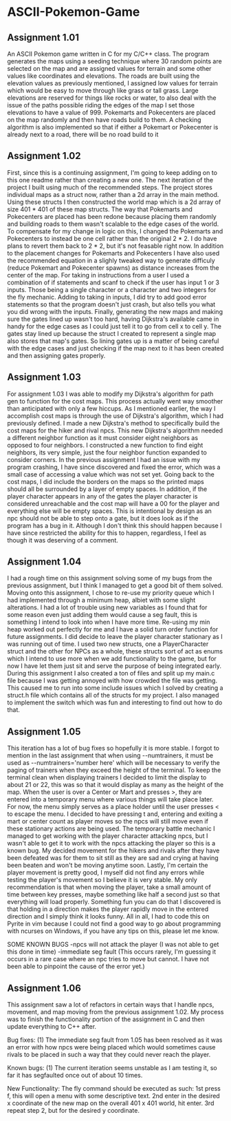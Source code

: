 # ASCII-Pokemon-Game

## Assignment 1.01

An ASCII Pokemon game written in C for my C/C++ class. The program
generates the maps using a seeding technique where 30 random points
are selected on the map and are assigned values for terrain and some
other values like coordinates and elevations. The roads are built using
the elevation values as previously mentioned, I assigned low values for
terrain which would be easy to move through like grass or tall grass. Large
elevations are reserved for things like rocks or water, to also deal with
the issue of the paths possible riding the edges of the map I set those
elevations to have a value of 999. Pokemarts and Pokecenters are placed on
the map randomly and then have roads build to them. A checking algorithm is
also implemented so that if either a Pokemart or Pokecenter is already next to
a road, there will be no road build to it

## Assignment 1.02

First, since this is a continuing assignment, I'm going to keep adding on
to this one readme rather than creating a new one. The next iteration of the
project I built using much of the recommended steps. The project stores individual
maps as a struct now, rather than a 2d array in the main method. Using these structs
I then constructed the world map which is a 2d array of size 401 * 401 of these map
structs. The way that Pokemarts and Pokecenters are placed has been redone because
placing them randomly and building roads to them wasn't scalable to the edge cases of
the world. To compensate for my change in logic on this, I changed the Pokemarts and
Pokecenters to instead be one cell rather than the original 2 * 2. I do have plans to
revert them back to 2 * 2, but it's not feasable right now. In addition to the placement
changes for Pokemarts and Pokecenters I have also used the recommended equation in a
slighly tweaked way to generate difficuly (reduce Pokemart and Pokecenter spawns) as
distance increases from the center of the map. For taking in instructions from a user
I used a combination of if statements and scanf to check if the user has input 1 or 3
inputs. Those being a single character or a character and two integers for the fly mechanic.
Adding to taking in inputs, I did try to add good error statements so that the program doesn't
just crash, but also tells you what you did wrong with the inputs. Finally, generating
the new maps and making sure the gates lined up wasn't too hard, having Dijkstra's available
came in handy for the edge cases as I could just tell it to go from cell x to cell y. The gates
stay lined up because the struct I created to represent a single map also stores that map's
gates. So lining gates up is a matter of being careful with the edge cases and just checking
if the map next to it has been created and then assigning gates properly.

## Assignment 1.03

For assignment 1.03 I was able to modify my Dijkstra's algorithm for path gen to function for
the cost maps. This process actually went way smoother than anticipated with only a few hiccups.
As I mentioned earlier, the way I accomplish cost maps is through the use of Dijkstra's algorithm,
which I had previously defined. I made a new Dijkstra's method to specifically build the cost maps
for the hiker and rival npcs. This new Dijkstra's algorithm needed a different neighbor function
as it must consider eight neighbors as opposed to four neighbors. I constructed a new function to find
eight neighbors, its very simple, just the four neighbor function expanded to consider corners. In
the previous assignment I had an issue with my program crashing, I have since discovered and fixed
the error, which was a small case of accessing a value which was not set yet. Going back to the cost
maps, I did include the borders on the maps so the printed maps should all be surrounded by a layer of
empty spaces. In addition, if the player character appears in any of the gates the player character is
considered unreachable and the cost map will have a 00 for the player and everything else will be empty
spaces. This is intentional by design as an npc should not be able to step onto a gate, but it does look
as if the program has a bug in it. Although I don't think this should happen because I have since
restricted the ability for this to happen, regardless, I feel as though it was deserving of a comment.

## Assignment 1.04

I had a rough time on this assignment solving some of my bugs from the previous assignment, but I think
I managed to get a good bit of them solved. Moving onto this assignment, I chose to re-use my priority queue
which I had implemented through a minimum heap, albiet with some slight alterations. I had a lot of trouble
using new variables as I found that for some reason even just adding them would cause a seg fault, this is something
I intend to look into when I have more time. Re-using my min heap worked out perfectly for me and I have a solid
turn order function for future assignments. I did decide to leave the player character stationary as I was running
out of time. I used two new structs, one a PlayerCharacter struct and the other for NPCs as a whole, these structs
sort of act as enums which I intend to use more when we add functionality to the game, but for now I have let them
just sit and serve the purpose of being integrated early. During this assignment I also created a ton of files and 
split up my main.c file because I was getting annoyed with how crowded the file was getting. This caused me to run
into some include issues which I solved by creating a struct.h file which contains all of the structs for my project. I
also managed to implement the switch which was fun and interesting to find out how to do that.

## Assignment 1.05

This iteration has a lot of bug fixes so hopefully it is more stable. I forgot to mention in the last assignment that
when using --numtrainers, it must be used as --numtrainers='number here' which will be necessary to verify the paging
of trainers when they exceed the height of the terminal. To keep the terminal clean when displaying trainers I decided to
limit the display to about 21 or 22, this was so that it would display as many as the height of the map. When the user
is over a Center or Mart and presses >, they are entered into a temporary menu where various things will take place later.
For now, the menu simply serves as a place holder until the user presses < to escape the menu. I decided to have pressing t
and, entering and exiting a mart or center count as player moves so the npcs will still move even if these stationary actions
are being used. The temporary battle mechanic I managed to get working with the player character attacking npcs, but I wasn't able to
get it to work with the npcs attacking the player so this is a known bug. My decided movement for the hikers and rivals after
they have been defeated was for them to sit still as they are sad and crying at having been beaten and won't be moving
anytime soon. Lastly, I'm certain the player movement is pretty good, I myself did not find any errors while testing the
player's movement so I believe it is very stable. My only recommendation is that when moving the player, take a small amount
of time between key presses, maybe something like half a second just so that everything will load properly. Something fun you can
do that I discovered is that holding in a direction makes the player rapidly move in the entered direction and I simply think
it looks funny. All in all, I had to code this on Pyrite in vim because I could not find a good way to go about programming
with ncurses on Windows, if you have any tips on this, please let me know.

SOME KNOWN BUGS
-npcs will not attack the player (I was not able to get this done in time)
-immediate seg fault (This occurs rarely, I'm guessing it occurs in a rare case where an npc tries to move but cannot. I have not been able
to pinpoint the cause of the error yet.)

## Assignment 1.06

This assignment saw a lot of refactors in certain ways that I handle npcs, movement, and map moving from the previous assignment 1.02. My process was to finish the functionality portion of the assignment in C and then update everything to C++ after.

Bug fixes: (1) The immediate seg fault from 1.05 has been resolved as it was an error with how npcs were being placed which would sometimes cause rivals to be placed in such a way that they could never reach the player.

Known bugs: (1) The current iteration seems unstable as I am testing it, so far it has segfaulted once out of about 10 times.

New Functionality: The fly command should be executed as such: 1st press f, this will open a menu with some descriptive text. 2nd enter in the desired x coordinate of the new map on the overall 401 x 401 world, hit enter. 3rd repeat step 2, but for the desired y coordinate.